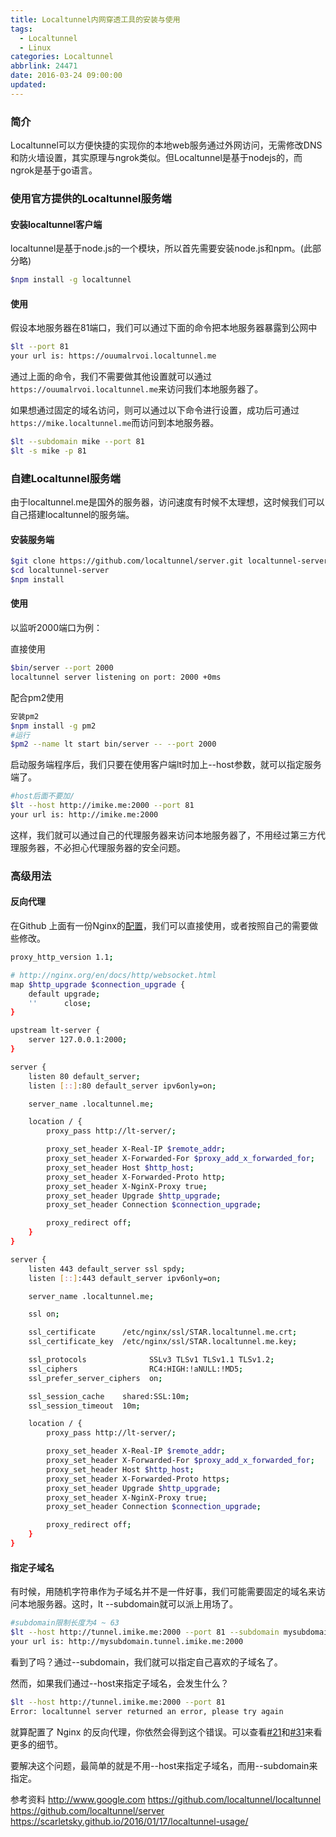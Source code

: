 ```yaml
---
title: Localtunnel内网穿透工具的安装与使用
tags:
  - Localtunnel
  - Linux
categories: Localtunnel
abbrlink: 24471
date: 2016-03-24 09:00:00
updated:
---
```


### 简介

Localtunnel可以方便快捷的实现你的本地web服务通过外网访问，无需修改DNS和防火墙设置，其实原理与ngrok类似。但Localtunnel是基于nodejs的，而ngrok是基于go语言。

### 使用官方提供的Localtunnel服务端

#### 安装localtunnel客户端
localtunnel是基于node.js的一个模块，所以首先需要安装node.js和npm。(此部分略)

```bash
$npm install -g localtunnel
```
<!-- more -->
#### 使用
假设本地服务器在81端口，我们可以通过下面的命令把本地服务器暴露到公网中

```bash
$lt --port 81
your url is: https://ouumalrvoi.localtunnel.me
```

通过上面的命令，我们不需要做其他设置就可以通过`https://ouumalrvoi.localtunnel.me`来访问我们本地服务器了。

如果想通过固定的域名访问，则可以通过以下命令进行设置，成功后可通过`https://mike.localtunnel.me`而访问到本地服务器。

```bash
$lt --subdomain mike --port 81
$lt -s mike -p 81
```

### 自建Localtunnel服务端

由于localtunnel.me是国外的服务器，访问速度有时候不太理想，这时候我们可以自己搭建localtunnel的服务端。

#### 安装服务端

```bash
$git clone https://github.com/localtunnel/server.git localtunnel-server
$cd localtunnel-server
$npm install
```

#### 使用

以监听2000端口为例：

直接使用

```bash
$bin/server --port 2000
localtunnel server listening on port: 2000 +0ms
```

配合pm2使用

```bash
安装pm2
$npm install -g pm2
#运行
$pm2 --name lt start bin/server -- --port 2000
```

启动服务端程序后，我们只要在使用客户端lt时加上--host参数，就可以指定服务端了。

```bash
#host后面不要加/
$lt --host http://imike.me:2000 --port 81
your url is: http://imike.me:2000
```
这样，我们就可以通过自己的代理服务器来访问本地服务器了，不用经过第三方代理服务器，不必担心代理服务器的安全问题。


### 高级用法

#### 反向代理

在Github 上面有一份Nginx的[配置](https://github.com/localtunnel/server/blob/master/devops/nginx/sites/localtunnel)，我们可以直接使用，或者按照自己的需要做些修改。

```bash
proxy_http_version 1.1;

# http://nginx.org/en/docs/http/websocket.html
map $http_upgrade $connection_upgrade {
    default upgrade;
    ''      close;
}

upstream lt-server {
    server 127.0.0.1:2000;
}

server {
    listen 80 default_server;
    listen [::]:80 default_server ipv6only=on;

    server_name .localtunnel.me;

    location / {
        proxy_pass http://lt-server/;

        proxy_set_header X-Real-IP $remote_addr;
        proxy_set_header X-Forwarded-For $proxy_add_x_forwarded_for;
        proxy_set_header Host $http_host;
        proxy_set_header X-Forwarded-Proto http;
        proxy_set_header X-NginX-Proxy true;
        proxy_set_header Upgrade $http_upgrade;
        proxy_set_header Connection $connection_upgrade;

        proxy_redirect off;
    }
}

server {
    listen 443 default_server ssl spdy;
    listen [::]:443 default_server ipv6only=on;

    server_name .localtunnel.me;

    ssl on;

    ssl_certificate      /etc/nginx/ssl/STAR.localtunnel.me.crt;
    ssl_certificate_key  /etc/nginx/ssl/STAR.localtunnel.me.key;

    ssl_protocols              SSLv3 TLSv1 TLSv1.1 TLSv1.2;
    ssl_ciphers                RC4:HIGH:!aNULL:!MD5;
    ssl_prefer_server_ciphers  on;

    ssl_session_cache    shared:SSL:10m;
    ssl_session_timeout  10m;

    location / {
        proxy_pass http://lt-server/;

        proxy_set_header X-Real-IP $remote_addr;
        proxy_set_header X-Forwarded-For $proxy_add_x_forwarded_for;
        proxy_set_header Host $http_host;
        proxy_set_header X-Forwarded-Proto https;
        proxy_set_header Upgrade $http_upgrade;
        proxy_set_header X-NginX-Proxy true;
        proxy_set_header Connection $connection_upgrade;

        proxy_redirect off;
    }
}
```

#### 指定子域名

有时候，用随机字符串作为子域名并不是一件好事，我们可能需要固定的域名来访问本地服务器。这时，lt --subdomain就可以派上用场了。

```bash
#subdomain限制长度为4 ~ 63
$lt --host http://tunnel.imike.me:2000 --port 81 --subdomain mysubdomain
your url is: http://mysubdomain.tunnel.imike.me:2000
```

看到了吗？通过--subdomain，我们就可以指定自己喜欢的子域名了。

然而，如果我们通过--host来指定子域名，会发生什么？
```bash
$lt --host http://tunnel.imike.me:2000 --port 81
Error: localtunnel server returned an error, please try again
```

就算配置了 Nginx 的反向代理，你依然会得到这个错误。可以查看[#21](https://github.com/localtunnel/server/issues/21)和[#31](https://github.com/localtunnel/server/issues/31)来看更多的细节。

要解决这个问题，最简单的就是不用--host来指定子域名，而用--subdomain来指定。

参考资料
http://www.google.com
https://github.com/localtunnel/localtunnel
https://github.com/localtunnel/server
https://scarletsky.github.io/2016/01/17/localtunnel-usage/